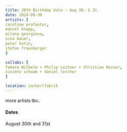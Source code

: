 ```yaml
---
title: 20th Birthday Gala ~ Aug 30. & 31.
date: 2024-08-30
artists: [
caroline profanter,
manuel knapp,
milena georgieva,
nina bauer,
peter kutin,
stefan fraunberger
]

collabs: [
Tamara Wilhelm + Philip Leitner + Christian Reiner,
vinzenz schwab + daniel lercher
]

location: zacherlfabrik
---
```

more artists tbc.

#### Dates
August 30th and 31st


